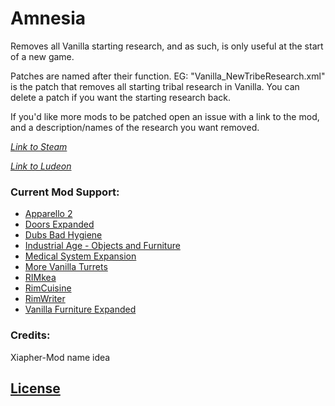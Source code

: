 # Amnesia
Removes all Vanilla starting research, and as such, is only useful at the start of a new game.

Patches are named after their function. EG: "Vanilla_NewTribeResearch.xml" is the patch that removes all starting tribal research in Vanilla. You can delete a patch if you want the starting research back.

If you'd like more mods to be patched open an issue with a link to the mod, and a description/names of the research you want removed.

_[Link to Steam](https://steamcommunity.com/sharedfiles/filedetails/?id=1674357478)_

_[Link to Ludeon](https://ludeon.com/forums/index.php?topic=47165.msg447420#msg447420)_

### Current Mod Support:
- [Apparello 2](https://ludeon.com/forums/index.php?topic=5085.0)
- [Doors Expanded](https://ludeon.com/forums/index.php?topic=39264)
- [Dubs Bad Hygiene](https://ludeon.com/forums/index.php?topic=29043.0)
- [Industrial Age - Objects and Furniture](https://ludeon.com/forums/index.php?topic=26078.0)
- [Medical System Expansion](https://github.com/IndoOreno/MedicalSystemExpansion)
- [More Vanilla Turrets](https://steamcommunity.com/sharedfiles/filedetails/?id=1478936958)
- [RIMkea](https://ludeon.com/forums/index.php?topic=46210.0)
- [RimCuisine](https://steamcommunity.com/sharedfiles/filedetails/?id=1543723640)
- [RimWriter](https://ludeon.com/forums/index.php?topic=45847.0)
- [Vanilla Furniture Expanded](https://steamcommunity.com/sharedfiles/filedetails/?id=1718190143)

### Credits:
Xiapher-Mod name idea

## [License](https://creativecommons.org/licenses/by-nc-sa/4.0/)
